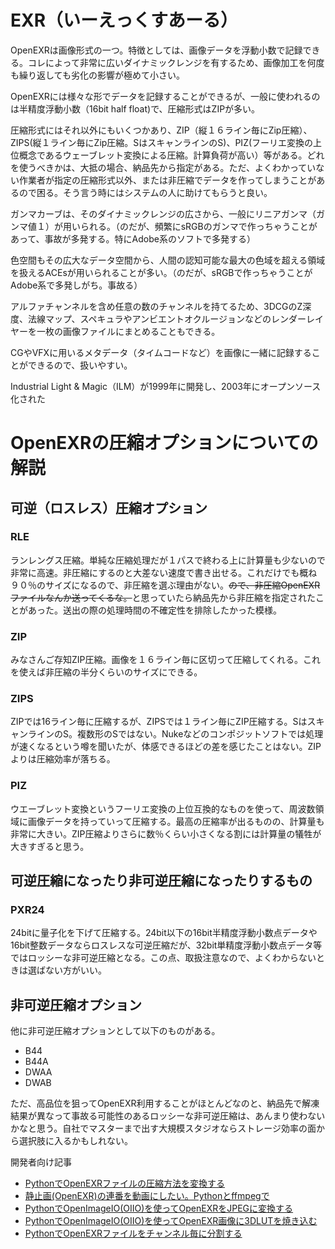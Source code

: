 # EXR（いーえっくすあーる）

OpenEXRは画像形式の一つ。特徴としては、画像データを浮動小数で記録できる。コレによって非常に広いダイナミックレンジを有するため、画像加工を何度も繰り返しても劣化の影響が極めて小さい。

OpenEXRには様々な形でデータを記録することができるが、一般に使われるのは半精度浮動小数（16bit half float)で、圧縮形式はZIPが多い。

圧縮形式にはそれ以外にもいくつかあり、ZIP（縦１６ライン毎にZip圧縮）、ZIPS(縦１ライン毎にZip圧縮。SはスキャンラインのS)、PIZ(フーリエ変換の上位概念であるウェーブレット変換による圧縮。計算負荷が高い）等がある。どれを使うべきかは、大抵の場合、納品先から指定がある。ただ、よくわかっていない作業者が指定の圧縮形式以外、または非圧縮でデータを作ってしまうことがあるので困る。そう言う時にはシステムの人に助けてもらうと良い。

ガンマカーブは、そのダイナミックレンジの広さから、一般にリニアガンマ（ガンマ値１）が用いられる。（のだが、頻繁にsRGBのガンマで作っちゃうことがあって、事故が多発する。特にAdobe系のソフトで多発する）

色空間もその広大なデータ空間から、人間の認知可能な最大の色域を超える領域を扱えるACEsが用いられることが多い。（のだが、sRGBで作っちゃうことがAdobe系で多発しがち。事故る）

アルファチャンネルを含め任意の数のチャンネルを持てるため、3DCGのZ深度、法線マップ、スペキュラやアンビエントオクルージョンなどのレンダーレイヤーを一枚の画像ファイルにまとめることもできる。

CGやVFXに用いるメタデータ（タイムコードなど）を画像に一緒に記録することができるので、扱いやすい。

Industrial Light & Magic（ILM）が1999年に開発し、2003年にオープンソース化された

# OpenEXRの圧縮オプションについての解説

## 可逆（ロスレス）圧縮オプション

### RLE

ランレングス圧縮。単純な圧縮処理だが１パスで終わる上に計算量も少ないので非常に高速。非圧縮にするのと大差ない速度で書き出せる。これだけでも概ね９０％のサイズになるので、非圧縮を選ぶ理由がない。~~ので、非圧縮OpenEXRファイルなんか送ってくるな。~~と思っていたら納品先から非圧縮を指定されたことがあった。送出の際の処理時間の不確定性を排除したかった模様。

### ZIP

みなさんご存知ZIP圧縮。画像を１６ライン毎に区切って圧縮してくれる。これを使えば非圧縮の半分くらいのサイズにできる。

### ZIPS

ZIPでは16ライン毎に圧縮するが、ZIPSでは１ライン毎にZIP圧縮する。SはスキャンラインのS。複数形のSではない。Nukeなどのコンポジットソフトでは処理が速くなるという噂を聞いたが、体感できるほどの差を感じたことはない。ZIPよりは圧縮効率が落ちる。

### PIZ

ウエーブレット変換というフーリエ変換の上位互換的なものを使って、周波数領域に画像データを持っていって圧縮する。最高の圧縮率が出るものの、計算量も非常に大きい。ZIP圧縮よりさらに数％くらい小さくなる割には計算量の犠牲が大きすぎると思う。

## 可逆圧縮になったり非可逆圧縮になったりするもの

### PXR24

24bitに量子化を下げて圧縮する。24bit以下の16bit半精度浮動小数点データや16bit整数データならロスレスな可逆圧縮だが、32bit単精度浮動小数点データ等ではロッシーな非可逆圧縮となる。この点、取扱注意なので、よくわからないときは選ばない方がいい。

## 非可逆圧縮オプション

他に非可逆圧縮オプションとして以下のものがある。

- B44
- B44A
- DWAA
- DWAB

ただ、高品位を狙ってOpenEXR利用することがほとんどなのと、納品先で解凍結果が異なって事故る可能性のあるロッシーな非可逆圧縮は、あんまり使わないかなと思う。自社でマスターまで出す大規模スタジオならストレージ効率の面から選択肢に入るかもしれない。

開発者向け記事
- [PythonでOpenEXRファイルの圧縮方法を変換する](https://qiita.com/plinecom/items/7fa526fb25cab3c53509)
- [静止画(OpenEXR)の連番を動画にしたい。Pythonとffmpegで](https://qiita.com/plinecom/items/76ca4d912f89e24c2ce6)
- [PythonでOpenImageIO(OIIO)を使ってOpenEXRをJPEGに変換する](https://qiita.com/plinecom/items/f5a0e63b1835f8e71338)
- [PythonでOpenImageIO(OIIO)を使ってOpenEXR画像に3DLUTを焼き込む](https://qiita.com/plinecom/items/b8f672f98637c5948da5)
- [PythonでOpenEXRファイルをチャンネル毎に分割する](https://qiita.com/plinecom/items/04b829ad796ec51c4e52)